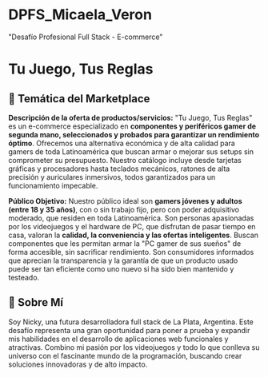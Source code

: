 # DPFS_Micaela_Veron
"Desafío Profesional Full Stack - E-commerce"

# Tu Juego, Tus Reglas

## 🚀 Temática del Marketplace

**Descripción de la oferta de productos/servicios:**
"Tu Juego, Tus Reglas" es un e-commerce especializado en **componentes y periféricos gamer de segunda mano, seleccionados y probados para garantizar un rendimiento óptimo**. Ofrecemos una alternativa económica y de alta calidad para gamers de toda Latinoamérica que buscan armar o mejorar sus setups sin comprometer su presupuesto. Nuestro catálogo incluye desde tarjetas gráficas y procesadores hasta teclados mecánicos, ratones de alta precisión y auriculares inmersivos, todos garantizados para un funcionamiento impecable.

**Público Objetivo:**
Nuestro público ideal son **gamers jóvenes y adultos (entre 18 y 35 años)**, con o sin trabajo fijo, pero con poder adquisitivo moderado, que residen en toda Latinoamérica. Son personas apasionadas por los videojuegos y el hardware de PC, que disfrutan de pasar tiempo en casa, valoran la **calidad, la conveniencia y las ofertas inteligentes**. Buscan componentes que les permitan armar la "PC gamer de sus sueños" de forma accesible, sin sacrificar rendimiento. Son consumidores informados que aprecian la transparencia y la garantía de que un producto usado puede ser tan eficiente como uno nuevo si ha sido bien mantenido y testeado.

## 👤 Sobre Mí

Soy Nicky, una futura desarrolladora full stack de La Plata, Argentina. Este desafío representa una gran oportunidad para poner a prueba y expandir mis habilidades en el desarrollo de aplicaciones web funcionales y atractivas. Combino mi pasión por los videojuegos y todo lo que conlleva su universo con el fascinante mundo de la programación, buscando crear soluciones innovadoras y de alto impacto.
